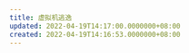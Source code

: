 ```yaml
---
title: 虚拟机逃逸
updated: 2022-04-19T14:17:00.0000000+08:00
created: 2022-04-19T14:16:53.0000000+08:00
---
```


